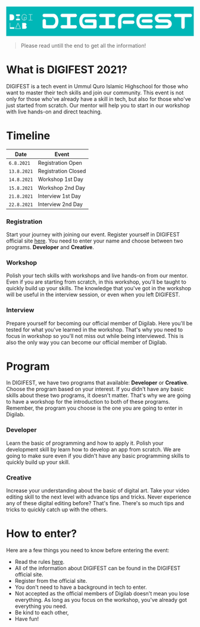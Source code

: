 ![Test](https://github.com/digilabsmaituq/digilabsmaituq.github.io/blob/master/cONCEPTlogo.png?raw=true)

> Please read untill the end to get all the information!
# What is DIGIFEST 2021?
DIGIFEST is a tech event in Ummul Quro Islamic Highschool for those who want to master their tech skills and join our community. This event is not only for those who've already have a skill in tech, but also for those who've just started from scratch. Our mentor will help you to start in our workshop with live hands-on and direct teaching.

# Timeline
|Date            |Event                          |
|----------------|-------------------------------|
|`6.8.2021` |Registration Open           |
|`13.8.2021`|Registration Closed|
|`14.8.2021`          |Workshop 1st Day         |
|`15.8.2021`|Workshop 2nd Day|
|`21.8.2021`         |Interview 1st Day|
|`22.8.2021` |Interview 2nd Day |

### Registration
Start your journey with joining our event. Register yourself in DIGIFEST official site [here](https://digifest.surge.sh/). You need to enter your name and choose between two programs. **Developer** and **Creative**.

### Workshop
Polish your tech skills with workshops and live hands-on from our mentor. Even if you are starting from scratch, in this workshop, you'll be taught to quickly build up your skills. The knowledge that you've got in the workshop will be useful in the interview session, or even when you left DIGIFEST.

### Interview
Prepare yourself for becoming our official member of Digilab. Here you'll be tested for what you've learned in the workshop. That's why you need to focus in workshop so you'll not miss out while being interviewed. This is also the only way you can become our official member of Digilab. 

# Program
In DIGIFEST, we have two programs that available: **Developer** or **Creative**. Choose the program based on your interest. If you didn't have any basic skills about these two programs, it doesn't matter. That's why we are going to have a workshop for the introduction to both of these programs. Remember, the program you choose is the one you are going to enter in Digilab.

### Developer
Learn the basic of programming and how to apply it. Polish your development skill by learn how to develop an app from scratch. We are going to make sure even if you didn't have any basic programming skills to quickly build up your skill.

### Creative
Increase your understanding about the basic of digital art. Take your video editing skill to the next level with advance tips and tricks. Never experience any of these digital editing before? That's fine. There's so much tips and tricks to quickly catch up with the others.

# How to enter?
Here are a few things you need to know before entering the event:
- Read the rules [here](https://github.com/digilabsmaituq/Digifest-2021/blob/main/Rules.md).
- All of the information about DIGIFEST can be found in the DIGIFEST official site.
- Register from the official site.
- You don't need to have a background in tech to enter.
- Not accepted as the official members of Digilab doesn't mean you lose everything. As long as you focus on the workshop, you've already got everything you need.
- Be kind to each other,
- Have fun!

